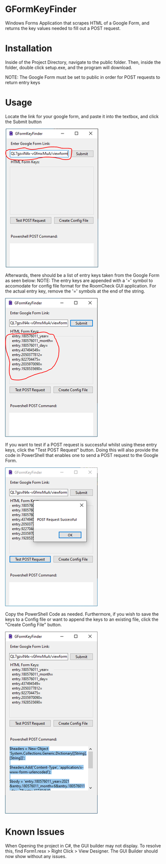 # GFormKeyFinder
Windows Forms Application that scrapes HTML of a Google Form, and returns the key values needed to fill out a POST request.

# Installation 

Inside of the Project Directory, navigate to the public folder. Then, inside the folder, double click setup.exe, and the program will download.

NOTE: The Google Form must be set to public in order for POST requests to return entry keys

# Usage

Locate the link for your google form, and paste it into the textbox, and click the Submit button

![Image1](images/snip1.PNG)



Afterwards, there should be a list of entry keys taken from the Google Form as seen below: 
NOTE: The entry keys are appended with a '=' symbol to accomodate for config file format for the RoomCheck GUI application. For the actual entry key, remove the '=' symbols at the end of the string.

![Image2](images/snip2.PNG)


If you want to test if a POST request is successful whilst using these entry keys, click the "Test POST Request" button. Doing this will also provide the code in PowerShell that enables one to send a POST request to the Google Form.

![Image3](images/snip3.PNG)


Copy the PowerShell Code as needed. Furthermore, if you wish to save the keys to a Config file or want to append the keys to an existing file, click the "Create Config File" button.

![Image4](images/snip4.PNG)

# Known Issues
When Opening the project in C#, the GUI builder may not display. To resolve this, find Form1.resx > Right Click > View Designer. The GUI Builder should now show without any issues. 

